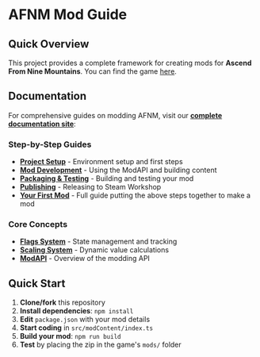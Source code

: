 # AFNM Mod Guide

## Quick Overview

This project provides a complete framework for creating mods for **Ascend From Nine Mountains**. You can find the game [here](https://store.steampowered.com/app/3992260/Ascend_From_Nine_Mountains/).

## Documentation

For comprehensive guides on modding AFNM, visit our **[complete documentation site](https://lyeeedar.github.io/AfnmExampleMod/)**:

### Step-by-Step Guides

- **[Project Setup](https://lyeeedar.github.io/AfnmExampleMod/guides/project-setup.html)** - Environment setup and first steps
- **[Mod Development](https://lyeeedar.github.io/AfnmExampleMod/guides/mod-development)** - Using the ModAPI and building content
- **[Packaging & Testing](https://lyeeedar.github.io/AfnmExampleMod/guides/packaging-testing)** - Building and testing your mod
- **[Publishing](https://lyeeedar.github.io/AfnmExampleMod/guides/publishing)** - Releasing to Steam Workshop
- **[Your First Mod](https://lyeeedar.github.io/AfnmExampleMod/guides/first-mod)** - Full guide putting the above steps together to make a mod

### Core Concepts

- **[Flags System](https://lyeeedar.github.io/AfnmExampleMod/concepts/flags)** - State management and tracking
- **[Scaling System](https://lyeeedar.github.io/AfnmExampleMod/concepts/scaling)** - Dynamic value calculations
- **[ModAPI](https://lyeeedar.github.io/AfnmExampleMod/concepts/modapi)** - Overview of the modding API

## Quick Start

1. **Clone/fork** this repository
2. **Install dependencies**: `npm install`
3. **Edit** `package.json` with your mod details
4. **Start coding** in `src/modContent/index.ts`
5. **Build your mod**: `npm run build`
6. **Test** by placing the zip in the game's `mods/` folder
